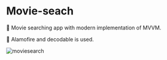 # Movie-seach

🍏 Movie searching app with modern implementation of MVVM.

🍏 Alamofire and decodable is used.




![moviesearch](https://user-images.githubusercontent.com/32302808/95775765-aa4d0200-0ccb-11eb-854b-0d324a7ebfe5.png)
